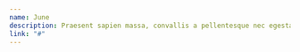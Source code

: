 ```yaml
---
name: June
description: Praesent sapien massa, convallis a pellentesque nec egestas.
link: "#"
---
```

